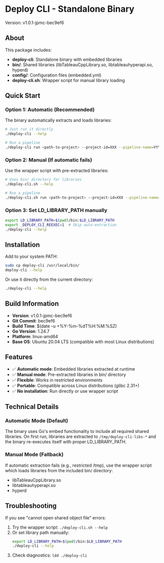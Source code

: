 # Deploy CLI - Standalone Binary

Version: v1.0.1-jpmc-bec9ef6

## About

This package includes:
- **deploy-cli**: Standalone binary with embedded libraries
- **bin/**: Shared libraries (libTableauCppLibrary.so, libtableauhyperapi.so, hyperd)
- **config/**: Configuration files (embedded.yml)
- **deploy-cli.sh**: Wrapper script for manual library loading

## Quick Start

### Option 1: Automatic (Recommended)

The binary automatically extracts and loads libraries:

```bash
# Just run it directly
./deploy-cli --help

# Run a pipeline
./deploy-cli run <path-to-project> --project-id=XXX --pipeline-name=YYY
```

### Option 2: Manual (If automatic fails)

Use the wrapper script with pre-extracted libraries:

```bash
# Uses bin/ directory for libraries
./deploy-cli.sh --help

# Run a pipeline
./deploy-cli.sh run <path-to-project> --project-id=XXX --pipeline-name=YYY
```

### Option 3: Set LD_LIBRARY_PATH manually

```bash
export LD_LIBRARY_PATH=$(pwd)/bin:$LD_LIBRARY_PATH
export _DEPLOY_CLI_REEXEC=1  # Skip auto-extraction
./deploy-cli --help
```

## Installation

Add to your system PATH:

```bash
sudo cp deploy-cli /usr/local/bin/
deploy-cli --help
```

Or use it directly from the current directory:

```bash
./deploy-cli --help
```

## Build Information

- **Version**: v1.0.1-jpmc-bec9ef6
- **Git Commit**: bec9ef6
- **Build Time**: $(date -u +%Y-%m-%dT%H:%M:%SZ)
- **Go Version**: 1.24.7
- **Platform**: linux-amd64
- **Base OS**: Ubuntu 20.04 LTS (compatible with most Linux distributions)

## Features

- ✅ **Automatic mode**: Embedded libraries extracted at runtime
- ✅ **Manual mode**: Pre-extracted libraries in bin/ directory
- ✅ **Flexible**: Works in restricted environments
- ✅ **Portable**: Compatible across Linux distributions (glibc 2.31+)
- ✅ **No installation**: Run directly or use wrapper script

## Technical Details

### Automatic Mode (Default)
The binary uses Go's embed functionality to include all required shared libraries.
On first run, libraries are extracted to `/tmp/deploy-cli-libs-*` and the binary
re-executes itself with proper LD_LIBRARY_PATH.

### Manual Mode (Fallback)
If automatic extraction fails (e.g., restricted /tmp), use the wrapper script
which loads libraries from the included bin/ directory:
- libTableauCppLibrary.so
- libtableauhyperapi.so
- hyperd

## Troubleshooting

If you see "cannot open shared object file" errors:

1. Try the wrapper script: `./deploy-cli.sh --help`
2. Or set library path manually:
   ```bash
   export LD_LIBRARY_PATH=$(pwd)/bin:$LD_LIBRARY_PATH
   ./deploy-cli --help
   ```
3. Check diagnostics: `ldd ./deploy-cli`
